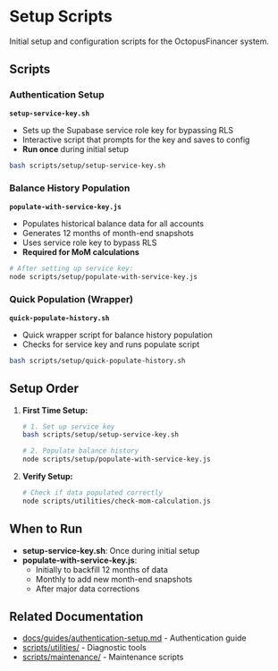 # Setup Scripts

Initial setup and configuration scripts for the OctopusFinancer system.

## Scripts

### Authentication Setup
**`setup-service-key.sh`**
- Sets up the Supabase service role key for bypassing RLS
- Interactive script that prompts for the key and saves to config
- **Run once** during initial setup

```bash
bash scripts/setup/setup-service-key.sh
```

### Balance History Population
**`populate-with-service-key.js`**
- Populates historical balance data for all accounts
- Generates 12 months of month-end snapshots
- Uses service role key to bypass RLS
- **Required for MoM calculations**

```bash
# After setting up service key:
node scripts/setup/populate-with-service-key.js
```

### Quick Population (Wrapper)
**`quick-populate-history.sh`**
- Quick wrapper script for balance history population
- Checks for service key and runs populate script

```bash
bash scripts/setup/quick-populate-history.sh
```

## Setup Order

1. **First Time Setup:**
   ```bash
   # 1. Set up service key
   bash scripts/setup/setup-service-key.sh
   
   # 2. Populate balance history
   node scripts/setup/populate-with-service-key.js
   ```

2. **Verify Setup:**
   ```bash
   # Check if data populated correctly
   node scripts/utilities/check-mom-calculation.js
   ```

## When to Run

- **setup-service-key.sh**: Once during initial setup
- **populate-with-service-key.js**: 
  - Initially to backfill 12 months of data
  - Monthly to add new month-end snapshots
  - After major data corrections

## Related Documentation

- [docs/guides/authentication-setup.md](../../docs/guides/authentication-setup.md) - Authentication guide
- [scripts/utilities/](../utilities/) - Diagnostic tools
- [scripts/maintenance/](../maintenance/) - Maintenance scripts

